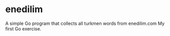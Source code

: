 enedilim
========

A simple Go program that collects all turkmen words from enedilim.com
My first Go exercise.
